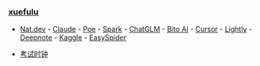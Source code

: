 ### **[xuefulu](http://xuefulu.com/)**

+ [Nat.dev](https://nat.dev) - [Claude](https://claude.ai/) - [Poe](https://poe.com) - [Spark](https://xinghuo.xfyun.cn/desk) - [ChatGLM](https://chatglm.cn) - [Bito AI](https://alpha.bito.co/bitoai/) - [Cursor](https://www.cursor.so/) - [Lightly](https://lightly.teamcode.com/login) - [Deepnote](https://deepnote.com/sign-in) - [Kaggle](https://www.kaggle.com/) - [EasySpider](https://github.com/NaiboWang/EasySpider/releases)

+ [考试时钟](http://508cst.gcu.edu.cn/clock/)
